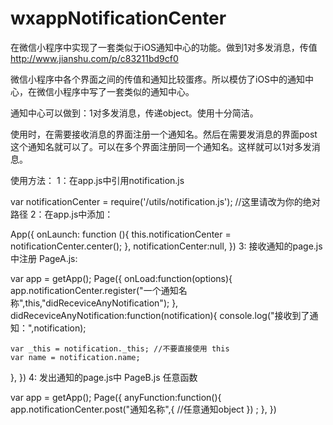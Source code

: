 # wxappNotificationCenter
在微信小程序中实现了一套类似于iOS通知中心的功能。做到1对多发消息，传值
http://www.jianshu.com/p/c83211bd9cf0


微信小程序中各个界面之间的传值和通知比较蛋疼。所以模仿了iOS中的通知中心，在微信小程序中写了一套类似的通知中心。

通知中心可以做到：1对多发消息，传递object。使用十分简洁。

使用时，在需要接收消息的界面注册一个通知名。然后在需要发消息的界面post这个通知名就可以了。可以在多个界面注册同一个通知名。这样就可以1对多发消息。

使用方法：
1：在app.js中引用notification.js

var notificationCenter = require('/utils/notification.js'); //这里请改为你的绝对路径
2：在app.js中添加：

App({
   onLaunch: function (){
          this.notificationCenter = notificationCenter.center();
    },
    notificationCenter:null,
})
3: 接收通知的page.js中注册
PageA.js:

var app = getApp();
Page({
  onLoad:function(options){
  app.notificationCenter.register("一个通知名称",this,"didReceviceAnyNotification");
  },
  didReceviceAnyNotification:function(notification){
    console.log("接收到了通知：",notification);

    var _this = notification._this; //不要直接使用 this
    var name = notification.name;
  },
})
4: 发出通知的page.js中
PageB.js 任意函数

var app = getApp();
Page({
  anyFunction:function(){
    app.notificationCenter.post("通知名称",{
        //任意通知object
    })   ;
  },
})
